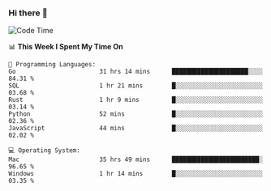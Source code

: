 ### Hi there 👋

<!--
**CrazyCollin/crazycollin** is a ✨ _special_ ✨ repository because its `README.md` (this file) appears on your GitHub profile.

Here are some ideas to get you started:

- 🔭 I’m currently working on ...
- 🌱 I’m currently learning ...
- 👯 I’m looking to collaborate on ...
- 🤔 I’m looking for help with ...
- 💬 Ask me about ...
- 📫 How to reach me: ...
- 😄 Pronouns: ...
- ⚡ Fun fact: ...
-->

<!--START_SECTION:waka-->
![Code Time](http://img.shields.io/badge/Code%20Time-2%2C534%20hrs%2040%20mins-blue)

📊 **This Week I Spent My Time On** 

```text
💬 Programming Languages: 
Go                       31 hrs 14 mins      █████████████████████░░░░   84.31 % 
SQL                      1 hr 21 mins        █░░░░░░░░░░░░░░░░░░░░░░░░   03.68 % 
Rust                     1 hr 9 mins         █░░░░░░░░░░░░░░░░░░░░░░░░   03.14 % 
Python                   52 mins             █░░░░░░░░░░░░░░░░░░░░░░░░   02.36 % 
JavaScript               44 mins             █░░░░░░░░░░░░░░░░░░░░░░░░   02.02 % 

💻 Operating System: 
Mac                      35 hrs 49 mins      ████████████████████████░   96.65 % 
Windows                  1 hr 14 mins        █░░░░░░░░░░░░░░░░░░░░░░░░   03.35 % 
```


<!--END_SECTION:waka-->
